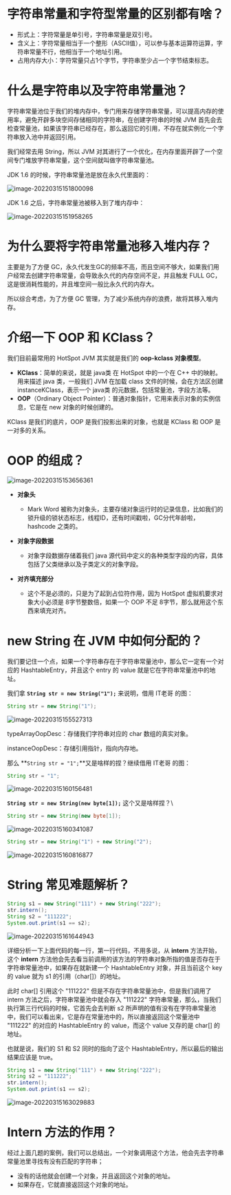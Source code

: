 # 字符串常量和字符型常量的区别都有啥？

- 形式上：字符常量是单引号，字符串常量是双引号。
- 含义上：字符常量相当于一个整形（ASCII值），可以参与基本运算符运算，字符串常量不行，他相当于一个地址引用。
- 占用内存大小：字符常量只占1个字节，字符串至少占一个字节结束标志。

# 什么是字符串以及字符串常量池？

字符串常量池位于我们的堆内存中，专门用来存储字符串常量，可以提高内存的使用率，避免开辟多块空间存储相同的字符串，在创建字符串的时候 JVM 首先会去检查常量池，如果该字符串已经存在，那么返回它的引用，不存在就实例化一个字符串放入池中并返回引用。

我们经常去用 String，所以 JVM 对其进行了一个优化，在内存里面开辟了一个空间专门堆放字符串常量，这个空间就叫做字符串常量池。

JDK 1.6 的时候，字符串常量池是放在永久代里面的：

![image-20220315151800098](2022-03-15-字符串专题.assets/image-20220315151800098.png)

JDK 1.6 之后，字符串常量池被移入到了堆内存中：

![image-20220315151958265](2022-03-15-字符串专题.assets/image-20220315151958265.png)

# 为什么要将字符串常量池移入堆内存？

主要是为了方便 GC，永久代发生GC的频率不高，而且空间不够大，如果我们用户经常去创建字符串常量，会导致永久代的内存空间不足，并且触发 FULL GC，这是很消耗性能的，并且堆空间一般比永久代的内存大。

所以综合考虑，为了方便 GC 管理，为了减少系统内存的浪费，故将其移入堆内存。

# 介绍一下 OOP 和 KClass？

我们目前最常用的 HotSpot JVM 其实就是我们的 **oop-kclass 对象模型**。

- **KClass**：简单的来说，就是 java类 在 HotSpot 中的一个在 C++ 中的映射。用来描述 java 类，一般我们 JVM 在加载 class 文件的时候，会在方法区创建 instanceKClass，表示一个 java类 的元数据，包括常量池，字段方法等。
- **OOP**（Ordinary Object Pointer）：普通对象指针，它用来表示对象的实例信息，它是在 new 对象的时候创建的。

KClass 是我们的底片，OOP 是我们投影出来的对象，也就是 KClass 和 OOP 是一对多的关系。

# OOP 的组成？

 ![image-20220315153656361](2022-03-15-字符串专题.assets/image-20220315153656361.png)

- **对象头**
  - Mark Word 被称为对象头，主要存储对象运行时的记录信息，比如我们的锁升级的锁状态标志，线程ID，还有时间戳啦，GC分代年龄啦，hashcode 之类的。

- **对象字段数据**
  - 对象字段数据存储着我们 java 源代码中定义的各种类型字段的内容，具体包括了父类继承以及子类定义的对象字段。
- **对齐填充部分**
  - 这个不是必须的，只是为了起到占位符作用，因为 HotSpot 虚拟机要求对象大小必须是 8字节整数倍，如果一个 OOP 不足 8字节，那么就用这个东西来填充对齐。

# new String 在 JVM 中如何分配的？

我们要记住一个点，如果一个字符串存在于字符串常量池中，那么它一定有一个对应的 HashtableEntry，并且这个 entry 的 value 就是它在字符串常量池中的地址。

我们拿 **`String str = new String("1");`** 来说明，借用 IT老哥 的图：

```java
String str = new String("1");
```

![image-20220315155527313](2022-03-15-字符串专题.assets/image-20220315155527313.png)

typeArrayOopDesc：存储我们字符串对应的 char 数组的真实对象。

instanceOopDesc：存储引用指针，指向内存地。

 那么 **`String str = "1";`**又是啥样的捏？继续借用 IT老哥 的图：

```java
String str = "1";
```

![image-20220315160156481](2022-03-15-字符串专题.assets/image-20220315160156481.png)

**`String str = new String(new byte[1]);`** 这个又是啥样捏？\

```java
String str = new String(new byte[1]);
```

![image-20220315160341087](2022-03-15-字符串专题.assets/image-20220315160341087.png)

```java
String str = new String("1") + new String("2");
```

![image-20220315160816877](2022-03-15-字符串专题.assets/image-20220315160816877.png)

# String 常见难题解析？

```java
String s1 = new String("111") + new String("222");
str.intern();
String s2 = "111222";
System.out.print(s1 == s2);
```

![image-20220315161644943](2022-03-15-字符串专题.assets/image-20220315161644943.png)

详细分析一下上面代码的每一行，第一行代码，不用多说，从 **intern** 方法开始，这个 **intern** 方法他会先去看当前调用的该方法的字符串对象所指的值是否存在于字符串常量池中，如果存在就新建一个 HashtableEntry 对象，并且当前这个 key 的 value 就为 s1 的引用（char[]）的地址。

此时 char[] 引用这个 "111222" 但是不存在字符串常量池中，但是我们调用了 intern 方法之后，字符串常量池中就会存入 "111222" 字符串常量，那么，当我们执行第三行代码的时候，它首先会去判断 s2 所声明的值有没有在字符串常量池中，我们可以看出来，它是存在常量池中的，所以直接返回这个常量池中 "111222" 的对应的 HashtableEntry 的 value，而这个 value 又存的是 char[] 的地址。

也就是说，我们的 S1 和 S2 同时的指向了这个 HashtableEntry，所以最后的输出结果应该是 true。

```java
String s1 = new String("111") + new String("222");
String s2 = "111222";
str.intern();
System.out.print(s1 == s2);
```

![image-20220315163029883](2022-03-15-字符串专题.assets/image-20220315163029883.png)

# Intern 方法的作用？

经过上面几题的案例，我们可以总结出，一个对象调用这个方法，他会先去字符串常量池里寻找有没有匹配的字符串；

- 没有的话他就会创建一个对象，并且返回这个对象的地址。
- 如果存在，它就直接返回这个对象的地址。



